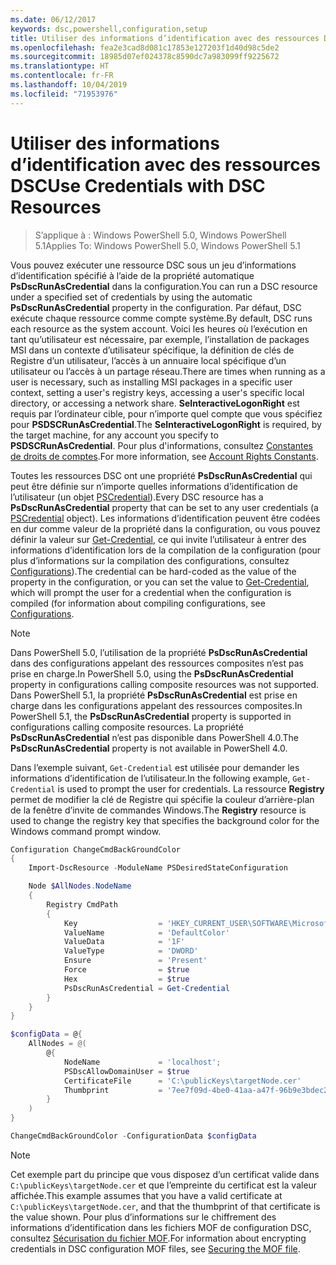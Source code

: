 ```yaml
---
ms.date: 06/12/2017
keywords: dsc,powershell,configuration,setup
title: Utiliser des informations d’identification avec des ressources DSC
ms.openlocfilehash: fea2e3cad8d081c17853e127203f1d40d98c5de2
ms.sourcegitcommit: 18985d07ef024378c8590dc7a983099ff9225672
ms.translationtype: HT
ms.contentlocale: fr-FR
ms.lasthandoff: 10/04/2019
ms.locfileid: "71953976"
---
```

# <a name="use-credentials-with-dsc-resources"></a><span data-ttu-id="f4db6-103">Utiliser des informations d’identification avec des ressources DSC</span><span class="sxs-lookup"><span data-stu-id="f4db6-103">Use Credentials with DSC Resources</span></span>

> <span data-ttu-id="f4db6-104">S’applique à : Windows PowerShell 5.0, Windows PowerShell 5.1</span><span class="sxs-lookup"><span data-stu-id="f4db6-104">Applies To: Windows PowerShell 5.0, Windows PowerShell 5.1</span></span>

<span data-ttu-id="f4db6-105">Vous pouvez exécuter une ressource DSC sous un jeu d’informations d’identification spécifié à l’aide de la propriété automatique **PsDscRunAsCredential** dans la configuration.</span><span class="sxs-lookup"><span data-stu-id="f4db6-105">You can run a DSC resource under a specified set of credentials by using the automatic **PsDscRunAsCredential** property in the configuration.</span></span> <span data-ttu-id="f4db6-106">Par défaut, DSC exécute chaque ressource comme compte système.</span><span class="sxs-lookup"><span data-stu-id="f4db6-106">By default, DSC runs each resource as the system account.</span></span> <span data-ttu-id="f4db6-107">Voici les heures où l’exécution en tant qu’utilisateur est nécessaire, par exemple, l’installation de packages MSI dans un contexte d’utilisateur spécifique, la définition de clés de Registre d’un utilisateur, l’accès à un annuaire local spécifique d’un utilisateur ou l’accès à un partage réseau.</span><span class="sxs-lookup"><span data-stu-id="f4db6-107">There are times when running as a user is necessary, such as installing MSI packages in a specific user context, setting a user's registry keys, accessing a user's specific local directory, or accessing a network share.</span></span> <span data-ttu-id="f4db6-108">**SeInteractiveLogonRight** est requis par l’ordinateur cible, pour n’importe quel compte que vous spécifiez pour **PSDSCRunAsCredential**.</span><span class="sxs-lookup"><span data-stu-id="f4db6-108">The **SeInteractiveLogonRight** is required, by the target machine, for any account you specify to **PSDSCRunAsCredential**.</span></span> <span data-ttu-id="f4db6-109">Pour plus d'informations, consultez [Constantes de droits de comptes](/windows/desktop/secauthz/account-rights-constants).</span><span class="sxs-lookup"><span data-stu-id="f4db6-109">For more information, see [Account Rights Constants](/windows/desktop/secauthz/account-rights-constants).</span></span>

<span data-ttu-id="f4db6-110">Toutes les ressources DSC ont une propriété **PsDscRunAsCredential** qui peut être définie sur n’importe quelles informations d’identification de l’utilisateur (un objet [PSCredential](/dotnet/api/system.management.automation.pscredential)).</span><span class="sxs-lookup"><span data-stu-id="f4db6-110">Every DSC resource has a **PsDscRunAsCredential** property that can be set to any user credentials (a [PSCredential](/dotnet/api/system.management.automation.pscredential) object).</span></span> <span data-ttu-id="f4db6-111">Les informations d’identification peuvent être codées en dur comme valeur de la propriété dans la configuration, ou vous pouvez définir la valeur sur [Get-Credential](/powershell/module/Microsoft.PowerShell.Security/Get-Credential), ce qui invite l’utilisateur à entrer des informations d’identification lors de la compilation de la configuration (pour plus d’informations sur la compilation des configurations, consultez [Configurations](configurations.md)).</span><span class="sxs-lookup"><span data-stu-id="f4db6-111">The credential can be hard-coded as the value of the property in the configuration, or you can set the value to [Get-Credential](/powershell/module/Microsoft.PowerShell.Security/Get-Credential), which will prompt the user for a credential when the configuration is compiled (for information about compiling configurations, see [Configurations](configurations.md).</span></span>

> [!NOTE]
> <span data-ttu-id="f4db6-112">Dans PowerShell 5.0, l’utilisation de la propriété **PsDscRunAsCredential** dans des configurations appelant des ressources composites n’est pas prise en charge.</span><span class="sxs-lookup"><span data-stu-id="f4db6-112">In PowerShell 5.0, using the **PsDscRunAsCredential** property in configurations calling composite resources was not supported.</span></span> <span data-ttu-id="f4db6-113">Dans PowerShell 5.1, la propriété **PsDscRunAsCredential** est prise en charge dans les configurations appelant des ressources composites.</span><span class="sxs-lookup"><span data-stu-id="f4db6-113">In PowerShell 5.1, the **PsDscRunAsCredential** property is supported in configurations calling composite resources.</span></span> <span data-ttu-id="f4db6-114">La propriété **PsDscRunAsCredential** n’est pas disponible dans PowerShell 4.0.</span><span class="sxs-lookup"><span data-stu-id="f4db6-114">The **PsDscRunAsCredential** property is not available in PowerShell 4.0.</span></span>

<span data-ttu-id="f4db6-115">Dans l’exemple suivant, `Get-Credential` est utilisée pour demander les informations d’identification de l’utilisateur.</span><span class="sxs-lookup"><span data-stu-id="f4db6-115">In the following example, `Get-Credential` is used to prompt the user for credentials.</span></span> <span data-ttu-id="f4db6-116">La ressource **Registry** permet de modifier la clé de Registre qui spécifie la couleur d’arrière-plan de la fenêtre d’invite de commandes Windows.</span><span class="sxs-lookup"><span data-stu-id="f4db6-116">The **Registry** resource is used to change the registry key that specifies the background color for the Windows command prompt window.</span></span>

```powershell
Configuration ChangeCmdBackGroundColor
{
    Import-DscResource -ModuleName PSDesiredStateConfiguration

    Node $AllNodes.NodeName
    {
        Registry CmdPath
        {
            Key                  = 'HKEY_CURRENT_USER\SOFTWARE\Microsoft\Command Processor'
            ValueName            = 'DefaultColor'
            ValueData            = '1F'
            ValueType            = 'DWORD'
            Ensure               = 'Present'
            Force                = $true
            Hex                  = $true
            PsDscRunAsCredential = Get-Credential
        }
    }
}

$configData = @{
    AllNodes = @(
        @{
            NodeName             = 'localhost';
            PSDscAllowDomainUser = $true
            CertificateFile      = 'C:\publicKeys\targetNode.cer'
            Thumbprint           = '7ee7f09d-4be0-41aa-a47f-96b9e3bdec25'
        }
    )
}

ChangeCmdBackGroundColor -ConfigurationData $configData
```

> [!NOTE]
> <span data-ttu-id="f4db6-117">Cet exemple part du principe que vous disposez d’un certificat valide dans `C:\publicKeys\targetNode.cer` et que l’empreinte du certificat est la valeur affichée.</span><span class="sxs-lookup"><span data-stu-id="f4db6-117">This example assumes that you have a valid certificate at `C:\publicKeys\targetNode.cer`, and that the thumbprint of that certificate is the value shown.</span></span> <span data-ttu-id="f4db6-118">Pour plus d’informations sur le chiffrement des informations d’identification dans les fichiers MOF de configuration DSC, consultez [Sécurisation du fichier MOF](../pull-server/secureMOF.md).</span><span class="sxs-lookup"><span data-stu-id="f4db6-118">For information about encrypting credentials in DSC configuration MOF files, see [Securing the MOF file](../pull-server/secureMOF.md).</span></span>
